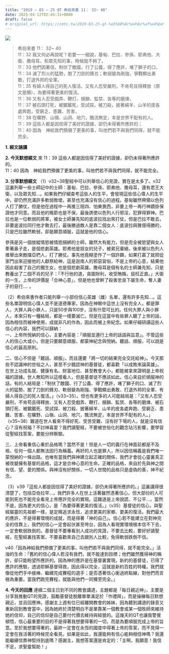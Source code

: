 ```yaml
---
title: "2019 – 03 – 25 QT 希伯來書 11： 32~ 40"
date: 2025-04-12T02:45:31+0800
draft: false
# original_url: https://cmtc.tw/2019-03-25-qt-%e5%b8%8c%e4%bc%af%e4%be%86%e6%9b%b8-11%ef%bc%9a-32-40
---
```


![](/images/qt.jpg)
> 希伯來書 11： 32~ 40  
> 11：32 我又何必再說呢？若要一一細說，基甸、巴拉、參孫、耶弗他、大衛、撒母耳，和眾先知的事，時候就不夠了。  
> 11：33 他們因著信，制伏了敵國，行了公義，得了應許，堵了獅子的口，  
> 11：34 滅了烈火的猛勢，脫了刀劍的鋒刃；軟弱變為剛強，爭戰顯出勇敢，打退外邦的全軍。  
> 11：35 有婦人得自己的死人復活。又有人忍受嚴刑，不肯苟且得釋放（原文是贖），為要得著更美的復活。  
> 11：36 又有人忍受戲弄、鞭打、捆鎖、監禁、各等的磨煉，  
> 11：37 被石頭打死，被鋸鋸死，受試探，被刀殺，披著綿羊、山羊的皮各處奔跑，受窮乏、患難、苦害，  
> 11：38 在曠野、山嶺、山洞、地穴，飄流無定，本是世界不配有的人。  
> 11：39 這些人都是因信得了美好的證據，卻仍未得著所應許的；  
> 11：40 因為　神給我們預備了更美的事，叫他們若不與我們同得，就不能完全。

**1. 經文誦讀**

**2.  今天默想經文**
來 11：39 這些人都是因信得了美好的證據，卻仍未得著所應許的。  
11：40 因為　神給我們預備了更美的事，叫他們若不與我們同得，就不能完全。

**3. 分享默想經文**
（1）v32\~38聖經中可以列舉信心的見證，實在是太多了。v32這裏列舉一些士師記中的士師：基甸、巴拉、參孫、耶弗他、撒母耳，還有君王大衛，以及眾先知…。如果我們仔細查考這些人的生平，會發現這些信心偉人的生平中，卻仍然充滿許多軟弱敗壞，甚至也充滿沒有信心的過程。基甸雖然帶領以色列人打了勝仗，但是他在過程中一再推三阻四、怕東畏西，非要上帝一再行神蹟掛保證他才同意。而且他的晚節也是不保，最後誘使以色列人行邪淫，犯罪得罪神。巴拉也是一位軟弱的將軍，被女士師兼先知的底波拉找出來打仗，但是巴拉不敢去，非要底波拉同行他才敢去打，最後勝過敵人是靠二個女人：底波拉與雅億得勝的，只是巴拉雖然軟弱，卻是願意順服，這就是他的信心。

參孫是另一個放縱情慾被情慾捆綁的士師，雖然大有能力，但是完全被慾望與女人牽著鼻子走，是個悲劇英雄。耶弗他是妓女的兒子，被弟兄棄絕，後來被以色列人推舉出來敵擋亞捫人，打了勝仗。事先他竟糊塗作了一個許願，如果打贏了就把從家門出來迎接他的人獻祭給神，這是迦南人的邪惡習俗，不是上帝的心意，結果他因此殺害了自己的獨生女，也是個悲劇英雄。撒母耳是個有名的士師兼先知，只是教養出了二個不肖的兒子：「不行他的道，貪圖財利，收受賄賂，屈枉正直。」大衛的一生，上帝的評價是「合神心意」，但是他也曾幹了殺害忠良下屬生命，奪人妻子的惡行…. 。

（2）希伯來書作者只能列舉一小部份信心英雄（雌）名單，還有許多先知…。這些名單證明信心偉人並不是道德專家，因為在神眼中這世上沒有完全人，都是罪人，大罪人與小罪人，只是50步與100步，沒有什麼可比的。任何大罪人與小罪人，本來只有一種結局，都是一樣要滅亡。但是在這當中有些罪人聽了上帝的話，因為相信而被神使用，成就非凡的作為，因此而被上帝紀念。如果仔細研讀這些人信心的內容，我們可以歸納：  
一、上帝所悅納的信心，主要內容是：「順服並遵行上帝的話語與旨意」。不管這些人的信心大或小，但是只要願意順服，都蒙神紀念與悅納。聽話、順服，可以說是信心的最高原則。

二、信心不但是「聽話、順服」，而且還要「將一切的結果完全交託給神」。今天那些不認識神的世俗之人，甚至不少錯認神的基督徒，都喜歡「以成敗來論英雄」。在世上功成名就、健康有名、財富地位、甚至教會大小，都能被拿來證明是上帝祝福的證據。世人無知所以這樣看人，但是基督徒不應該如此。信心來自於順服神的話，有的人結局是：「制伏了敵國、行了公義、得了應許，堵了獅子的口、滅了烈火的猛勢、脫了刀劍的鋒刃、軟弱變為剛強、爭戰顯出勇敢、打退外邦的全軍、有婦人得自己的死人復活。」（v33\~35）。但也有更多的人可能結局是：「又有人忍受嚴刑，不肯苟且得釋放、又有人忍受戲弄、鞭打、捆鎖、監禁、各等的磨煉、被石頭打死、被鋸鋸死、受試探、被刀殺、披著綿羊、山羊的皮各處奔跑、受窮乏、患難、苦害、在曠野、山嶺、山洞、地穴，飄流無定，本是世界不配有的人。」（v35\~38）難道在世人看來不得好死、受苦受難、沒有好下場的人，就是沒有信心？沒有祝福？不討神喜愛？我們讀聖經，不要被世俗化的觀念玷污影響，要學習從聖經找答案，要能分辨察驗。

三、上帝看重信心重於品格嗎？當然不是！但是人一切的義行在神面前都是不及格，任何一個人都無法因行為稱義。再好的人也是罪人，所以因信稱義是我們唯一蒙悅納的一條出路。也唯有當我們與神建立起正確的關係，我們才會從心靈裏真正被改變擁有基督的品格，這才是合神心意的生命。正確的品格，來自於先與神之間有信、望、愛的關係。與神沒有好關係，一切人世間的品格只是虛偽的善，神不紀念。

（3）v39「這些人都是因信得了美好的證據，卻仍未得著所應許的。」這裏講得很清楚了，包括亞伯拉罕…，我們許多人在世上活著雖然憑著信心，但大部份的人可能到死也不能完全看見上帝應許完全的實現。這難道是上帝說謊、不公平…，當然不是，因為更大的信心，是「為要得著更美的復活。」（v35）基督徒的信心，與聖經屬靈的先祖都一樣，是定睛追求永恆，追求更美的家鄉、更美的復活。我們最大的應許，不是得著環境的成就，而是得著「神的自己」。信心若不能建立在對神完全的信靠上，我們的信心一定會起伏甚至垮台，因為人看現實環境根本信不下去，一定會軟弱跌倒的。基督徒不要專看別人成功的見證，不要去比較，要好好讀聖經，在聖經裏找答案，不要喜歡來自己去跟別人比較，免得軟弱跌倒不信。

v40「因為神給我們預備了更美的事，叫他們若不與我們同得，就不能完全。」活潑的生命：「舊約的信心偉人若沒有我們，就不能達到目標；他們雖然獲得神的稱許，卻只能盼望所應許的。因為神的應許是在基督裏實現。新約的基督徒，已得了應許的應驗，透過耶穌基督得救，因此得以完全，這就是新約百姓的特權。我們就像從他們手中接棒、繼續完成賽程的選手；是否憑著信心衝過終點線，對他們而言極為重要。當我們跑完賽程，就能與他們一同臻至完全。」

**4. 今天的回應**
連續二個主日到不同的教會講道，主題都是「每日親近神」，主要是分享我推動QT的見證，鼓勵基督徒脫離單單滿足於「作禮拜」，而是操練每日默想親近，並且回應神。感謝主上週有位已經離開教會的姊妹，因為聽到講道的錄音又重新回到教會當中，因為她終於清楚明白不是單靠某一個教會或某一個牧師來維持她的信仰，自己的信仰是自己要付代價去維持與經營的。這幾天的QT也讓我警覺頓悟，信心最重要的目的不是得著我想要得著的一切，而是為要順服完成上帝的旨意。至於我想要得著的，最終一定會在永恆的國度中得著上帝的答案，而不見得一定會在我活著的時候完全看見。如果是如此，我還能夠有信心能夠相信神嗎？我還能繼續信靠神堅持到底嗎？感謝主，我想答案還是肯定的：「主啊，我願意！我信不足，求聖靈幫助！」
